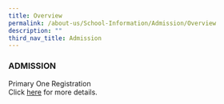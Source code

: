 ```yaml
---
title: Overview
permalink: /about-us/School-Information/Admission/Overview
description: ""
third_nav_title: Admission
---
```





### ADMISSION

Primary One Registration <br>
Click [here](https://www.moe.gov.sg/primary/p1-registration/) for more details.